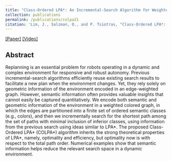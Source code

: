 ```yaml
---
title: "Class-Ordered LPA*: An Incremental-Search Algorithm for Weighted Colored Graphs"
collection: publications
permalink: /publications/colpa21
citation: 'Lim, J., Salzman, O., and P. Tsiotras, "Class-Ordered LPA*: An Incremental-Search Algorithm for Weighted Colored Graphs," <i>2021 IEEE/RSJ International Conference on Intelligent Robots and Systems (IROS)</i>, 2021, pp. 6907-6913, doi: 10.1109/IROS51168.2021.9636736.'
---
```


[[Paper]](https://ieeexplore.ieee.org/abstract/document/9636736)
[[Video]](https://www.youtube.com/watch?v=DAVAYhZTHww&ab_channel=DCSLGeorgiaTech)

## Abstract
Replanning is an essential problem for robots operating in a dynamic and complex environment for responsive and robust autonomy. Previous incremental-search algorithms efficiently reuse existing search results to facilitate a new plan when the environment changes. Yet, they rely solely on geometric information of the environment encoded in an edge-weighted graph. However, semantic information often provides valuable insights that cannot easily be captured quantitatively. We encode both semantic and geometric information of the environment in a weighted colored graph, in which the edges are partitioned into a finite set of ordered semantic classes (e.g., colors), and then we incrementally search for the shortest path among the set of paths with minimal inclusion of inferior classes, using information from the previous search using ideas similar to LPA*. The proposed Class-Ordered LPA* (COLPA*) algorithm inherits the strong theoretical properties of LPA*, namely, optimality and efficiency, but optimality now is with respect to the total path order. Numerical examples show that semantic information helps reduce the relevant search space in a dynamic environment.
